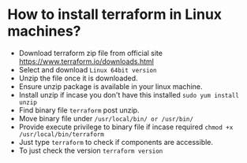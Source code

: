 # How to install terraform in Linux machines?
* Download terraform zip file from official site https://www.terraform.io/downloads.html
* Select and download `Linux 64bit version`
* Unzip the file once it is downloaded.
* Ensure unzip package is available in your linux machine.
* Install unzip if incase you don't have this installed `sudo yum install unzip`
* Find binary file `terraform` post unzip.
* Move binary file under `/usr/local/bin/ or /usr/bin/`
* Provide execute privilege to binary file if incase required `chmod +x /usr/local/bin/terraform`
* Just type `terraform` to check if components are accessible.
* To just check the version `terraform version`
